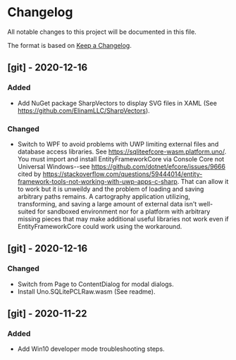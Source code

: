 # Changelog
All notable changes to this project will be documented in this file.

The format is based on [Keep a Changelog](https://keepachangelog.com/en/1.0.0/).


## [git] - 2020-12-16
### Added
- Add NuGet package SharpVectors to display SVG files in XAML
  (See <https://github.com/ElinamLLC/SharpVectors>).

### Changed
- Switch to WPF to avoid problems with UWP limiting external files and
  database access libraries. See 
  <https://sqliteefcore-wasm.platform.uno/>. You must import and 
  install EntityFrameworkCore via Console Core not Universal 
  Windows--see <https://github.com/dotnet/efcore/issues/9666> cited by 
  <https://stackoverflow.com/questions/59444014/entity-framework-tools-not-working-with-uwp-apps-c-sharp>. 
  That can allow it to work but it is unweildy and the problem of 
  loading and saving arbitrary paths remains. A cartography application 
  utilizing, transforming, and saving a large amount of external data 
  isn't well-suited for sandboxed environment nor for a platform with
  arbitrary missing pieces that may make additional useful libraries not
  work even if EntityFrameworkCore could work using the workaround.


## [git] - 2020-12-16
### Changed
- Switch from Page to ContentDialog for modal dialogs.
- Install Uno.SQLitePCLRaw.wasm (See readme).


## [git] - 2020-11-22
### Added
- Add Win10 developer mode troubleshooting steps.
